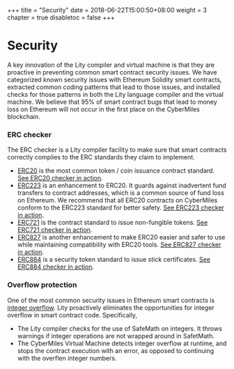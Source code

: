 +++
title = "Security"
date = 2018-06-22T15:00:50+08:00
weight = 3
chapter = true
disabletoc = false
+++

# Security

A key innovation of the Lity compiler and virtual machine is that
they are proactive in preventing common smart contract security
issues. We have categorized known security issues with Ethereum
Solidity smart contracts, extracted common coding patterns that lead to
those issues, and installed checks for those patterns in both the Lity
language compiler and the virtual machine. We believe that 95% of
smart contract bugs that lead to money loss on Ethereum will not 
occur in the first place on the CyberMiles blockchain.

### ERC checker

The ERC checker is a Lity compiler facility to make sure that smart contracts
correctly complies to the ERC standards they claim to implement.

* [ERC20](https://theethereum.wiki/w/index.php/ERC20_Token_Standard) is the most common token / coin issuance contract standard. [See ERC20 checker in action](http://lity.readthedocs.io/en/latest/erc-contract-standard-checker/erc20-checker.html#erc20-contract-standard-checker).
* [ERC223](https://github.com/ethereum/EIPs/issues/223) is an enhancement to ERC20. It guards against inadvertent fund transfers to contract addresses, which is a common source of fund loss on Ethereum. We recommend that all ERC20 contracts on CyberMiles conform to the ERC223 standard for better safety. [See ERC223 checker in action](http://lity.readthedocs.io/en/latest/erc-contract-standard-checker/erc223-checker.html#erc223-contract-standard-checker).
* [ERC721](https://github.com/ethereum/EIPs/blob/master/EIPS/eip-721.md) is the contract standard to issue non-fungible tokens. [See ERC721 checker in action](http://lity.readthedocs.io/en/latest/erc-contract-standard-checker/erc721-checker.html#erc721-contract-standard-checker).
* [ERC827](https://github.com/ethereum/EIPs/issues/827) is another enhancement to make ERC20 easier and safer to use while maintaining compatibility with ERC20 tools. [See ERC827 checker in action](http://lity.readthedocs.io/en/latest/erc-contract-standard-checker/erc827-checker.html#erc827-contract-standard-checker).
* [ERC884](https://github.com/ethereum/EIPs/blob/master/EIPS/eip-884.md) is a security token standard to issue stick certificates. [See ERC884 checker in action](http://lity.readthedocs.io/en/latest/erc-contract-standard-checker/erc884-checker.html#erc884-contract-standard-checker).

### Overflow protection

One of the most common security issues in Ethereum smart contracts is 
[integer overflow](https://medium.com/cybermiles/building-a-safer-crypto-token-27c96a7e78fd). Lity proactively eliminates the opportunities for integer overflow
in smart contract code. Specifically,

* The Lity compiler checks for the use of SafeMath on integers. It throws warnings if integer operations are not wrapped around in SafetMath.
* The CyberMiles Virtual Machine detects integer overflow at runtime, and stops the contract execution with an error, as opposed to continuing with the
overflen integer numbers.

